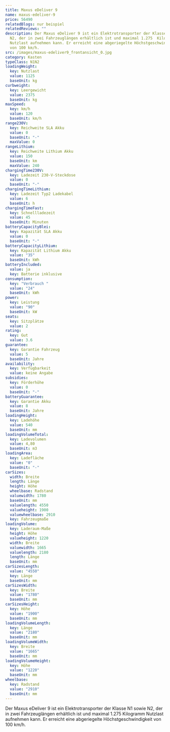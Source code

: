 ```yaml
---
title: Maxus eDeliver 9
name: maxus-edeliver-9
price: 56490
relatedBlogs: nur beispiel
relatedReviews: ""
description: Der Maxus eDeliver 9 ist ein Elektrotransporter der Klasse N1 sowie
  N2, der in zwei Fahrzeuglängen erhältlich ist und maximal 1.275  Kilogramm
  Nutzlast aufnehmen kann. Er erreicht eine abgeriegelte Höchstgeschwindigkeit
  von 100 km/h.
src: /images/maxus-edeliver9_frontansicht_0.jpg
category: Kasten
typeClass: N1N2
loadingWeight:
  key: Nutzlast
  value: 1125
  baseUnit: kg
curbweight:
  key: Leergewicht
  value: 2375
  baseUnit: kg
maxSpeed:
  key: km/h
  value: 120
  baseUnit: km/h
range230V:
  key: Reichweite SLA Akku
  value: 0
  baseUnit: "-"
  maxValue: 0
rangeLithium:
  key: Reichweite Lithium Akku
  value: 150
  baseUnit: km
  maxValue: 240
chargingTime230V:
  key: Ladezeit 230-V-Steckdose
  value: 0
  baseUnit: "-"
chargingTimeLithium:
  key: Ladezeit Typ2 Ladekabel
  value: 6
  baseUnit: h
chargingTimeFast:
  key: Schnellladezeit
  value: 45
  baseUnit: Minuten
batteryCapacityBlei:
  key: Kapazität SLA Akku
  value: 0
  baseUnit: "-"
batteryCapacityLithium:
  key: Kapazität Lithium Akku
  value: "35"
  baseUnit: kWh
batteryIncluded:
  value: ja
  key: Batterie inklusive
consumption:
  key: "Verbrauch "
  value: "24"
  baseUnit: kWh
power:
  key: Leistung
  value: "90"
  baseUnit: kW
seats:
  key: Sitzplätze
  value: 2
rating:
  key: Gut
  value: 3.6
guarantee:
  key: Garantie Fahrzeug
  value: 5
  baseUnit: Jahre
availability:
  key: Verfügbarkeit
  value: keine Angabe
subsidies:
  key: Förderhöhe
  value: 0
  baseUnit: "-"
batteryGuarantee:
  key: Garantie Akku
  value: 8
  baseUnit: Jahre
loadingHeight:
  key: Ladehöhe
  value: 540
  baseUnit: mm
loadingVolumeTotal:
  key: Ladevolumen
  value: 4,80
  baseUnit: m3
loadingArea:
  key: Ladefläche
  value: "0"
  baseUnit: "-"
carSizes:
  width: Breite
  length: Länge
  height: Höhe
  wheelbase: Radstand
  valuewidth: 1780
  baseUnit: mm
  valuelength: 4550
  valueheight: 1900
  valuewheelbase: 2910
  key: Fahrzeugmaße
loadingVolume:
  key: Laderaum-Maße
  height: Höhe
  valueheight: 1220
  width: Breite
  valuewidth: 1665
  valuelength: 2180
  length: Länge
  baseUnit: mm
carSizesLength:
  value: "4550"
  key: Länge
  baseUnit: mm
carSizesWidth:
  key: Breite
  value: "1780"
  baseUnit: mm
carSizesHeight:
  key: Höhe
  value: "1900"
  baseUnit: mm
loadingVolumeLength:
  key: Länge
  value: "2180"
  baseUnit: mm
loadingVolumeWidth:
  key: Breite
  value: "1665"
  baseUnit: mm
loadingVolumeHeight:
  key: Höhe
  value: "1220"
  baseUnit: mm
wheelbase:
  key: Radstand
  value: "2910"
  baseUnit: mm
---
```

Der Maxus eDeliver 9 ist ein Elektrotransporter der Klasse N1 sowie N2, der in zwei Fahrzeuglängen erhältlich ist und maximal 1.275  Kilogramm Nutzlast aufnehmen kann. Er erreicht eine abgeriegelte Höchstgeschwindigkeit von 100 km/h.